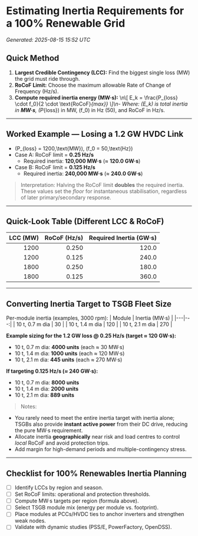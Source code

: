 # Estimating Inertia Requirements for a 100% Renewable Grid
_Generated: 2025-08-15 15:52 UTC_
## Quick Method
1. **Largest Credible Contingency (LCC):** Find the biggest single loss (MW) the grid must ride through.
2. **RoCoF Limit:** Choose the maximum allowable Rate of Change of Frequency (Hz/s).
3. **Compute required inertia energy (MW·s):**
\n\\[ E_k = \\frac{P_{loss} \\cdot f_0}{2 \\cdot \\text{RoCoF}_{max}} \\]\n- Where:  \(E_k\) is total inertia in **MW·s**, \(P_{loss}\) in MW, \(f_0\) in Hz (50), and RoCoF in Hz/s.

---
## Worked Example — Losing a 1.2 GW HVDC Link
- \(P_{loss} = 1200\,\text{MW}\), \(f_0 = 50\,\text{Hz}\)
- Case A: RoCoF limit = **0.25 Hz/s**  
  - Required inertia: **120,000 MW·s** (≈ **120.0 GW·s**)
- Case B: RoCoF limit = **0.125 Hz/s**  
  - Required inertia: **240,000 MW·s** (≈ **240.0 GW·s**)

> Interpretation: Halving the RoCoF limit **doubles** the required inertia. These values set the _floor_ for instantaneous stabilisation, regardless of later primary/secondary response.

---
## Quick-Look Table (Different LCC & RoCoF)
| LCC (MW) | RoCoF (Hz/s) | Required Inertia (GW·s) |
|---:|---:|---:|
| 1200 | 0.250 | 120.0 |
| 1200 | 0.125 | 240.0 |
| 1800 | 0.250 | 180.0 |
| 1800 | 0.125 | 360.0 |

---
## Converting Inertia Target to TSGB Fleet Size
Per-module inertia (examples, 3000 rpm):
| Module | Inertia (MW·s) |
|---|---:|
| 10 t, 0.7 m dia | 30 |
| 10 t, 1.4 m dia | 120 |
| 10 t, 2.1 m dia | 270 |

**Example sizing for the 1.2 GW loss @ 0.25 Hz/s (target ≈ 120 GW·s):**
- 10 t, 0.7 m dia: **4000 units** (each ≈ 30 MW·s)
- 10 t, 1.4 m dia: **1000 units** (each ≈ 120 MW·s)
- 10 t, 2.1 m dia: **445 units** (each ≈ 270 MW·s)

**If targeting 0.125 Hz/s (≈ 240 GW·s):**
- 10 t, 0.7 m dia: **8000 units**
- 10 t, 1.4 m dia: **2000 units**
- 10 t, 2.1 m dia: **889 units**

> Notes:
- You rarely need to meet the entire inertia target with inertia alone; TSGBs also provide **instant active power** from their DC drive, reducing the pure MW·s requirement.
- Allocate inertia **geographically** near risk and load centres to control _local_ RoCoF and avoid protection trips.
- Add margin for high-demand periods and multiple-contingency stress.

---
## Checklist for 100% Renewables Inertia Planning
- [ ] Identify LCCs by region and season.
- [ ] Set RoCoF limits: operational and protection thresholds.
- [ ] Compute MW·s targets per region (formula above).
- [ ] Select TSGB module mix (energy per module vs. footprint).
- [ ] Place modules at PCCs/HVDC ties to anchor inverters and strengthen weak nodes.
- [ ] Validate with dynamic studies (PSS/E, PowerFactory, OpenDSS).
